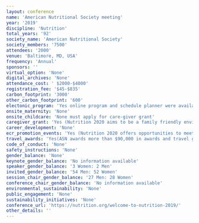 ```yaml
---
layout: conference 
name: 'American Nutritional Society meeting'
year: '2019'
discipline: 'Nutrition'
total_years: '92'
society_name: 'American Nutritional Society'
society_members: '7500'
attendees: '2000'
venue: 'Baltimore, MD, USA'
frequency: 'Annual'
sponsors: ''
virtual_option: 'None'
digital_archives: 'None'
attendance_cost: ' $2000-$4000'
registration_fee: '$45-$835'
carbon_footprint: '3000'
other_carbon_footprint: '600'
electonic_program: 'Yes online program and schedule planner were availabe online on conference website'
onsite_maternity: 'None'
onsite_childcare: 'None must apply for care-giver grant'
caregiver_grant: 'Yes (Nutrition 2020 aims to be a family friendly environment and ASN is offering small grants to help off-set caregiving expenses to enable scientists with dependent children or family members to present their research in Seattle. The Nutrition 2020 Family Support Grant is a reimbursable allowance up to a maximum of $750 towards eligible funding scenarios. Provision of these grants is part of a study to assess and evaluate conference attendance feasibility; through this effort we will gather feedback about preferences and barriers to conference attendance.   Only one parent or caregiver from each family may apply for a grant and only one grant per family may be awarded. Priority will be given to ASN members who are students, postdoctoral fellows, and early career scientists. International applicants welcome.  The following scenarios are permitted:     On-site care provided in the Seattle area     Caregiver travels to attendee’s home to care for dependent     Dependent travels to caregiver outside home community     Caregiver travels to meeting location to care for dependent) '
career_development: 'None'
ecr_promotion_events: 'Yes (Nutrition 2020 offers opportunities to meet and network with scientists and practitioners from around the globe. Make new friends and connections in an intimate environment you don’t get at any other event. You can:     Join hot-topic discussion sessions, mentoring activities and other special events hosted by the ASN’s sixteen Research Interest Sections and three Councils — vibrant scientific communities that are vital to advancing nutrition science.     Connect with fellow Students and Young Professionals at activities coordinated by ASN’s Student Interest Group and Early Career Nutrition Interest Group. Join in the Graduate Students Breakfast, Speed Mentoring, Students Meet the Fellows and other popular networking activities.     Network with faculty from nutrition, food science and other related biomedical sciences to share successes, challenges and innovations in undergraduate and graduate education. The annual Department Heads Breakfast is a popular event!) '
travel_awards: 'Yes(ASN awards more than $90,000 in awards and travel grants to students and young investigators annually), Through FASEB, the Nutrition 2020/FASEB “Diversity Resources for Enrichment, Access & Mentoring” (DREAM) Mentored Travel Award is available for first-time attendees/presenters and presenters who want a mentored meeting experience at the Nutrition 2020 meeting. Undergraduates, graduate/PhD students, medical students/clinical fellows and postdoctoral fellows are eligible. Funding is restricted to USA citizens and Permanent Residents of the USA only. Travel awards are open to all groups including, but not limited to, underrepresented groups. The maximum award amount is $1,500. Awardees cannot accept funding from any other sponsoring organization. Therefore, while awardees may still apply for and compete in any ASN award competition, they cannot receive additional funding from ASN. '
code_of_conduct: 'None'
safety_instructions: 'None'
gender_balance: 'None'
keynote_gender_balance: 'No information available'
speaker_gender_balance: '3 Women: 2 Men'
invited_gender_balance: '54 Men: 52 Women'
session_chair_gender_balance: '27 Men: 28 Women'
conference_chair_gender_balance: 'No information available'
environmental_sustainability: 'None'
public_engagement: 'None'
sustainability_initiatives: 'None'
conference_url: 'https://nutrition.org/welcome-to-nutrition-2019/'
other_details: ''
---
```

